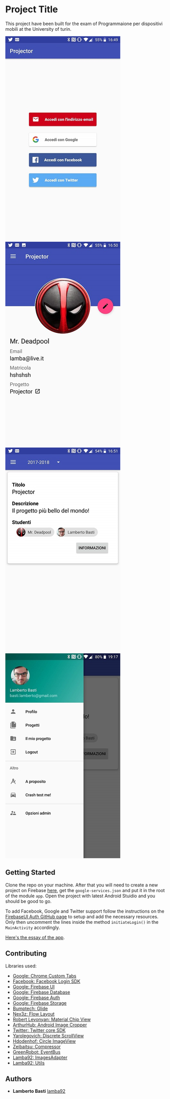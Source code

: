 # Project Title

This project have been built for the exam of Programmaione per dispositivi mobili at the University of turin.

![alt text](https://raw.githubusercontent.com/lamba92/Projector/master/stuff/1.jpg) ![alt text](https://raw.githubusercontent.com/lamba92/Projector/master/stuff/2.jpg)
![alt text](https://raw.githubusercontent.com/lamba92/Projector/master/stuff/3.jpg) ![alt text](https://raw.githubusercontent.com/lamba92/Projector/master/stuff/4.jpg)

## Getting Started

Clone the repo on your machine. After that you will need to create a new project on Firebase [here](https://firebase.google.com/), get the `google-services.json` and put it in the root of the module `app`. Open the project with latest Android Stuidio and you should be good to go.

To add Facebook, Google and Twitter support follow the instructions on the [FirebaseUI Auth GitHub page](https://github.com/firebase/FirebaseUI-Android/blob/master/auth/README.md#identity-provider-configuration) to setup and add the necessary resources.
Only then uncomment the lines inside the method `initiateLogin()` in the `MainActivity` accordingly.

[Here's the essay of the app](https://raw.githubusercontent.com/lamba92/Projector/master/stuff/relazione.pdf).

## Contributing

Libraries used:
- [Google: Chrome Custom Tabs](https://developer.chrome.com/multidevice/android/customtabs)
- [Facebook: Facebook Login SDK](https://developers.facebook.com/docs/facebook-login/android)
- [Google: Firebase UI](https://github.com/firebase/FirebaseUI-Android)
- [Google: Firebase Database](https://firebase.google.com/)
- [Google: Firebase Auth](https://firebase.google.com/)
- [Google: Firebase Storage](https://firebase.google.com/)
- [Bumptech: Glide](https://github.com/bumptech/glide)
- [Nex3z: Flow Layout](https://github.com/nex3z/FlowLayout)
- [Robert Levonyan: Material Chip View](https://github.com/robertlevonyan/materialChipView)
- [ArthurHub: Android Image Cropper](https://github.com/ArthurHub/Android-Image-Cropper)
- [Twitter: Twitter core SDK](https://github.com/twitter/twitter-kit-android)
- [Yarolegovich: Discrete ScrollView](https://github.com/yarolegovich/DiscreteScrollView)
- [Hdodenhof: Circle ImageView](https://github.com/hdodenhof/CircleImageView)
- [Zeibaitsu: Compressor](https://github.com/zetbaitsu/Compressor)
- [GreenRobot: EventBus](http://greenrobot.org/eventbus/)
- [Lamba92: ImagesAdapter](https://github.com/lamba92/imagesAdapter)
- [Lamba92: Utils](https://github.com/lamba92/Utils)

## Authors

* **Lamberto Basti** [lamba92](https://github.com/lamba92)
